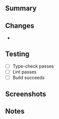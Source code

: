 ## Summary

## Changes
- 

## Testing
- [ ] Type-check passes
- [ ] Lint passes
- [ ] Build succeeds

## Screenshots

## Notes
